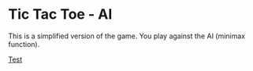 # Tic Tac Toe - AI

This is a simplified version of the game. You play against the AI (minimax function).

<a href="https://istvan_g.pyscriptapps.com/tic-tac-toe/latest/" target="_blank">Test</a>
